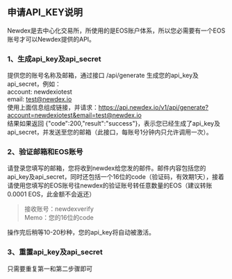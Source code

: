## 申请API_KEY说明

Newdex是去中心化交易所，所使用的是EOS账户体系，所以您必需要有一个EOS账号才可以Newdex提供的API。

### 1、生成api_key及api_secret

提供您的账号名称及邮箱，通过接口 /api/generate 生成您的api_key及api_secret，例如：  
account: newdexiotest  
email: test@newdex.io  
使用上面信息组成链接，并请求：https://api.newdex.io/v1/api/generate?account=newdexiotest&email=test@newdex.io  
结果如果返回  {"code":200,"result":"success"}，表示您已经生成了api_key及api_secret，并发送至您的邮箱（此接口，每账号1分钟内只允许调用一次）。

### 2、验证邮箱和EOS账号
请登录您填写的邮箱，您将收到newdex给您发的邮件。邮件内容包括您的api_key及api_secret，同时还包括一个16位的code（验证码，有效期1天），接着请使用您填写的EOS账号往newdex的验证账号转任意数量的EOS（建议转账0.0001 EOS，此金额不会返还）  

> 接收账号：newdexverify  
> Memo：您的16位的code  

操作完后稍等10-20秒种，您的api_key将自动被激活。

### 3、重置api_key及api_secret
只需要重复第一和第二步骤即可
